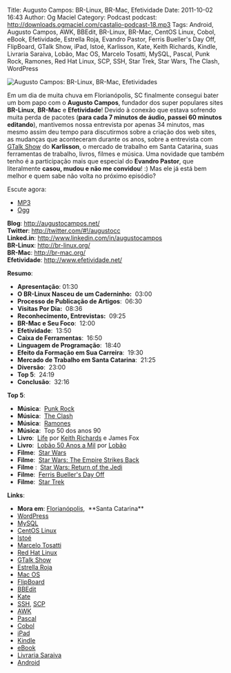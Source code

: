 Title: Augusto Campos: BR-Linux, BR-Mac, Efetividade
Date: 2011-10-02 16:43
Author: Og Maciel
Category: Podcast
podcast: http://downloads.ogmaciel.com/castalio-podcast-18.mp3
Tags: Android, Augusto Campos, AWK, BBEdit, BR-Linux, BR-Mac, CentOS Linux, Cobol, eBook, Efetividade, Estrella Roja, Evandro Pastor, Ferris Bueller's Day Off, FlipBoard, GTalk Show, iPad, Istoé, Karlisson, Kate, Keith Richards, Kindle, Livraria Saraiva, Lobão, Mac OS, Marcelo Tosatti, MySQL, Pascal, Punk Rock, Ramones, Red Hat Linux, SCP, SSH, Star Trek, Star Wars, The Clash, WordPress

![Augusto Campos: BR-Linux, BR-Mac, Efetividades]({filename}/images/augustocampos.jpg)

Em um dia de muita chuva em Florianópolis, SC finalmente consegui bater
um bom papo com o **Augusto Campos**, fundador dos super populares sites
**BR-Linux**, **BR-Mac** e **Efetividade**! Devido à conexão que estava
sofrendo muita perda de pacotes (**para cada 7 minutos de áudio, passei
60 minutos editando**), mantivemos nossa entrevista por apenas 34
minutos, mas mesmo assim deu tempo para discutirmos sobre a criação dos
web sites, as mudanças que aconteceram durante os anos, sobre a
entrevista com [GTalk
Show](http://hacktoon.com/?s=augusto+campos "http://hacktoon.com/?s=augusto+campos")
do **Karlisson**, o mercado de trabalho em Santa Catarina, suas
ferramentas de trabalho, livros, filmes e música. Uma novidade que
também tenho é a participação mais que especial do **Evandro Pastor**,
que literalmente **casou, mudou e não me convidou**! :) Mas ele já está
bem melhor e quem sabe não volta no próximo episódio?

Escute agora:

* [MP3](http://downloads.ogmaciel.com/castalio-podcast-18.mp3)
* [Ogg](http://downloads.ogmaciel.com/castalio-podcast-18.ogg) 

**Blog**: <http://augustocampos.net/>  
**Twitter**: <http://twitter.com/#!/augustocc>  
**Linked.in**: <http://www.linkedin.com/in/augustocampos>  
**BR-Linux**: <http://br-linux.org/>  
**BR-Mac**: <http://br-mac.org/>  
**Efetividade**: <http://www.efetividade.net/>

**Resumo**:

-   **Apresentação**: 01:30
-   **O BR-Linux Nasceu de um Caderninho:**  03:00
-   **Processo de Publicação de Artigos**:  06:30
-   **Visitas Por Dia:**  08:36
-   **Reconhecimento, Entrevistas:**  09:25
-   **BR-Mac e Seu Foco**:  12:00
-   **Efetividade**:  13:50
-   **Caixa de Ferramentas**:  16:50
-   **Linguagem de Programação**:  18:40
-   **Efeito da Formação em Sua Carreira**:  19:30
-   **Mercado de Trabalho em Santa Catarina**:  21:25
-   **Diversão**:  23:00
-   **Top 5**:  24:19
-   ****Conclusão****:  32:16

**Top 5**:

-   **Música**:  [Punk
    Rock](http://www.last.fm/search?q=punk+rock&from=ac "http://www.last.fm/search?q=punk+rock&from=ac")
-   **Música**:  [The
    Clash](http://www.last.fm/music/The+Clash "http://www.last.fm/music/The+Clash")
-   **Música**:
     [Ramones](http://www.last.fm/music/Ramones "http://www.last.fm/music/Ramones")
-   **Música**:  Top 50 dos anos 90
-   **Livro**:
     [Life](http://www.amazon.com/Life-Keith-Richards/dp/031603441X/ref=sr_1_1?s=books&ie=UTF8&qid=1317570186&sr=1-1 "http://www.amazon.com/Life-Keith-Richards/dp/031603441X/ref=sr_1_1?s=books&ie=UTF8&qid=1317570186&sr=1-1") por
    [Keith
    Richards](https://pt.wikipedia.org/wiki/Keith_Richards "https://pt.wikipedia.org/wiki/Keith_Richards")
    e James Fox
-   **Livro**:  [Lobão 50 Anos a
    Mil](http://www.walmart.com.br/Produto/Livros/Literatura-Nacional/Nova-Fronteira/233090-Lobao-50-Anos-a-Mil "http://www.walmart.com.br/Produto/Livros/Literatura-Nacional/Nova-Fronteira/233090-Lobao-50-Anos-a-Mil") por
    [Lobão](https://pt.wikipedia.org/wiki/Lob%C3%A3o_(m%C3%BAsico) "https://pt.wikipedia.org/wiki/Lob%C3%A3o_(m%C3%BAsico)")
-   **Filme**:  [Star
    Wars](http://www.imdb.com/title/tt0076759/ "http://www.imdb.com/title/tt0076759/")
-   **Filme**:  [Star Wars: The Empire Strikes
    Back](http://www.imdb.com/title/tt0080684/ "http://www.imdb.com/title/tt0080684/")
-   **Filme** :  [Star Wars: Return of the
    Jedi](http://www.imdb.com/title/tt0086190/ "http://www.imdb.com/title/tt0086190/")
-   **Filme**:  [Ferris Bueller's Day
    Off](http://www.imdb.com/title/tt0091042/ "http://www.imdb.com/title/tt0091042/")
-   **Filme**:  [Star
    Trek](http://www.imdb.com/find?s=all&q=star+trek "http://www.imdb.com/find?s=all&q=star+trek")

**Links**:

-   **Mora em**:
    [Florianópolis](http://maps.google.com/maps?f=q&source=s_q&hl=en&geocode=&q=Florianopolis+-+SC,+Brazil&aq=0&ie=UTF8&hq=&hnear=Florian%C3%B3polis+-+Santa+Catarina,+Brazil&t=h&z=11&vpsrc=0 "http://maps.google.com/maps?f=q&source=s_q&hl=en&geocode=&q=Florianopolis+-+SC,+Brazil&aq=0&ie=UTF8&hq=&hnear=Florian%C3%B3polis+-+Santa+Catarina,+Brazil&t=h&z=11&vpsrc=0"),  **Santa
    Catarina**
-   [WordPress](http://wordpress.com "http://wordpress.com")
-   [MySQL](http://www.mysql.com/ "http://www.mysql.com/")
-   [CentOS Linux](http://www.centos.org/ "http://www.centos.org/")
-   [Istoé](http://www.istoe.com.br/ "http://www.istoe.com.br/")
-   [Marcelo
    Tosatti](https://pt.wikipedia.org/wiki/Marcelo_Tosatti "https://pt.wikipedia.org/wiki/Marcelo_Tosatti")
-   [Red Hat
    Linux](https://duckduckgo.com/Red_Hat "https://duckduckgo.com/Red_Hat")
-   [GTalk
    Show](http://hacktoon.com/?s=augusto+campos "http://hacktoon.com/?s=augusto+campos")
-   [Estrella
    Roja](http://www.estrellaroja.info/ "http://www.estrellaroja.info/")
-   [Mac
    OS](http://www.apple.com/macosx/ "http://www.apple.com/macosx/")
-   [FlipBoard](http://flipboard.com/ "http://flipboard.com/")
-   [BBEdit](http://www.barebones.com/products/bbedit/ "http://www.barebones.com/products/bbedit/")
-   [Kate](https://pt.wikipedia.org/wiki/Kate_(KDE) "https://pt.wikipedia.org/wiki/Kate_(KDE)")
-   [SSH](https://pt.wikipedia.org/wiki/Ssh "https://pt.wikipedia.org/wiki/Ssh"),
    [SCP](https://pt.wikipedia.org/wiki/Unix_SCP "https://pt.wikipedia.org/wiki/Unix_SCP")
-   [AWK](https://pt.wikipedia.org/wiki/Awk "https://pt.wikipedia.org/wiki/Awk")
-   [Pascal](https://pt.wikipedia.org/wiki/Pascal "https://pt.wikipedia.org/wiki/Pascal")
-   [Cobol](https://pt.wikipedia.org/wiki/Cobol "https://pt.wikipedia.org/wiki/Cobol")
-   [iPad](http://www.apple.com/ipad/ "http://www.apple.com/ipad/")
-   [Kindle](https://pt.wikipedia.org/wiki/Kindle "https://pt.wikipedia.org/wiki/Kindle")
-   [eBook](https://pt.wikipedia.org/wiki/Ebook "https://pt.wikipedia.org/wiki/Ebook")
-   [Livraria
    Saraiva](http://www.livrariasaraiva.com.br/ "http://www.livrariasaraiva.com.br/")
-   [Android](http://www.android.com/ "http://www.android.com/")

